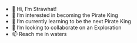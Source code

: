 - 👋 Hi, I’m Strawhat!
- 👀 I’m interested in becoming the Pirate King
- 🌱 I’m currently learning to be the next Pirate King
- 💞️ I’m looking to collaborate on an Exploration
- 📫 Reach me in waters

<!---
asharmaG/asharmaG is a ✨ special ✨ repository because its `README.md` (this file) appears on your GitHub profile.
You can click the Preview link to take a look at your changes.
--->
